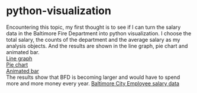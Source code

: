 # python-visualization
Encountering this topic, my first thought is to see if I can turn the salary data in the Baltimore Fire Department into python visualization. I choose the total salary, the counts of the department and the average salary as my analysis objects. And the results are shown in the line graph, pie chart and animated bar.<br>
[Line graph](https://github.com/hynz233/python-visualization/blob/master/line.png)<br>
[Pie chart](https://github.com/hynz233/python-visualization/blob/master/pie.png)<br>
[Animated bar](https://github.com/hynz233/python-visualization/blob/master/bar.png)<br>
The results show that BFD is becoming larger and would have to spend more and more money every year.
[Baltimore City Employee salary data](https://data.baltimorecity.gov/City-Government/Baltimore-City-Employee-Salaries-FY2019/6xv6-e66h)<br>
